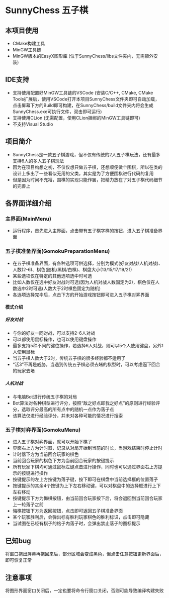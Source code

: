 # SunnyChess 五子棋
## 本项目使用
- CMake构建工具
- MinGW工具链
- MinGW版本的EasyX图形库 (位于SunnyChess/libs文件夹内，无需额外安装)

## IDE支持
- 支持使用配置好MinGW工具链的VSCode (安装C/C++, CMake, CMake Tools扩展后，使用VSCode打开本项目SunnyChess文件夹即可自动加载，点击屏幕下方的Build即可构建，在SunnyChess/build文件夹内将会生成SunnyChess.exe可执行文件，双击即可运行)
- 支持使用CLion (无需配置，使用CLion捆绑的MinGW工具链即可)
- 不支持Visual Studio

## 项目简介
- SunnyChess是一款五子棋游戏，但不仅有传统的2人五子棋玩法，还有最多支持6人的多人五子棋玩法
- 因为在项目构想之初，不仅仅想只做五子棋，还想顺便做个围棋，所以在类的设计上多出了一些看似无用的父类，其实是为了方便围棋进行代码的复用
- 但是因为时间不充裕，围棋的实现只能作罢，把精力放在了对五子棋代码细节的完善上

## 各界面详细介绍

### 主界面(MainMenu)
- 运行程序，首先进入主界面，点击带有五子棋字样的按钮，进入五子棋准备界面

### 五子棋准备界面(GomokuPreparationMenu)
- 在五子棋准备界面，有各种选项可供选择，分别为模式(好友对战/人机对战)、人数(2-6)、棋色(随机/黑棋/白棋)、棋盘大小(13/15/17/19/21)
- 某些选项仅在特定的其他选项选中时可选
- 比如人数仅在选中好友对战时可选(因为人机对战人数固定为2)，棋色仅在人数选中2时可选(人数大于2时棋色固定为随机)
- 各选项选择完毕后，点击下方的开始游戏按钮即可进入五子棋对弈界面

#### 模式介绍
##### 好友对战
- 与你的好友一同对战，可以支持2-6人对战
- 可以都使用鼠标操作，也可以使用键盘操作
- 最多支持5种不同的键位操作，若选择6人对战，则可以5个人使用键盘，另外1人使用鼠标
- 当五子棋人数大于2时，传统五子棋的很多经验都不适用了
- “活3”不再是威胁，当遇到传统五子棋必须去堵的棋型时，可以考虑逼下回合的玩家去堵
##### 人机对战
- 与电脑Bot进行传统五子棋的对局
- Bot算法对各种棋型进行评分，按照“敌之好点即我之好点”的原则进行经验评分，选取评分最高的所有点中的随机一点作为落子点
- 该算法仅进行经验评分，并未对各种可能的情况进行搜索

### 五子棋对弈界面(GomokuMenu)
- 进入五子棋对弈界面，就可以开始下棋了
- 界面右上方为计时器，记录从对局开始到当前的时长，当游戏结束时停止计时
- 计时器下方为当前回合玩家的棋色
- 当前回合玩家的棋色下方为当前回合玩家的按键提示
- 所有玩家下棋均可通过鼠标左键点击进行操作，同时也可以通过界面右上方提示的按键进行操作
- 按键提示的左上方按键为落子键，按下即可在棋盘中当前选择框的位置落子
- 按键提示的其余4个按键为上下左右移动键，可以对棋盘中的选择框进行上下左右移动
- 按键提示下方为悔棋按钮，由当前回合玩家按下后，将会退回到当前回合玩家上一轮落子之前
- 悔棋按钮下方为返回按钮，点击即可返回五子棋准备界面
- 某个玩家胜利后，会弹出标有胜利玩家棋色的胜利标识，点击即可隐藏
- 当试图在已经有棋子的格子内落子时，会弹出禁止落子的图标提示

## 已知bug
将窗口拖出屏幕再拖回来后，部分区域会变成黑色，但点击任意按钮更新界面后，即可恢复正常

## 注意事项
将图形界面窗口关闭后，一定也要将命令行窗口关闭，否则可能导致编译构建失败